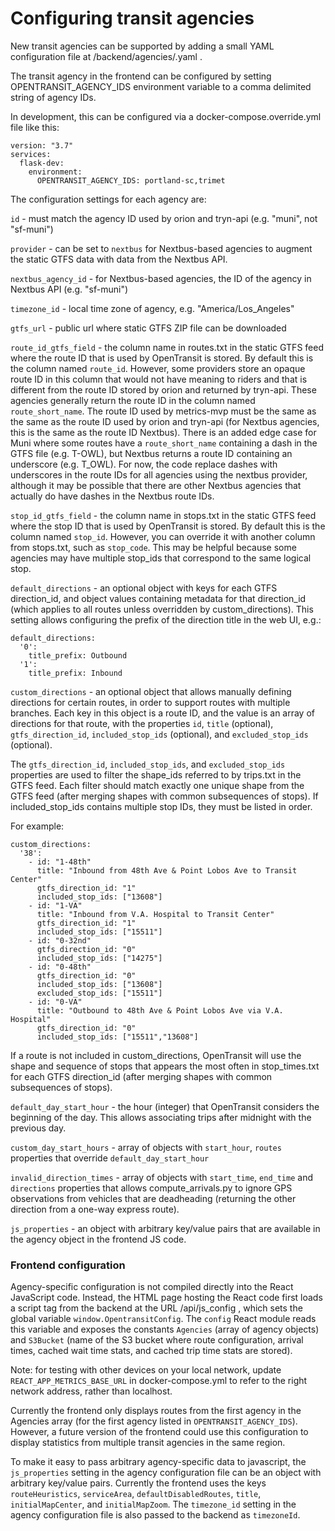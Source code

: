 # Configuring transit agencies

New transit agencies can be supported by adding a small YAML configuration file at /backend/agencies/<agency-id>.yaml .

The transit agency in the frontend can be configured by setting OPENTRANSIT_AGENCY_IDS environment variable to a comma delimited string of agency IDs.

In development, this can be configured via a docker-compose.override.yml file like this:

```
version: "3.7"
services:
  flask-dev:
    environment:
      OPENTRANSIT_AGENCY_IDS: portland-sc,trimet
```

The configuration settings for each agency are:

`id` - must match the agency ID used by orion and tryn-api (e.g. "muni", not "sf-muni")

`provider` - can be set to `nextbus` for Nextbus-based agencies to augment the static GTFS data with data from the Nextbus API.

`nextbus_agency_id` - for Nextbus-based agencies, the ID of the agency in Nextbus API (e.g. "sf-muni")

`timezone_id` - local time zone of agency, e.g. "America/Los_Angeles"

`gtfs_url` - public url where static GTFS ZIP file can be downloaded

`route_id_gtfs_field` - the column name in routes.txt in the static GTFS feed where the route ID that is used by OpenTransit is stored. By default this is the column named `route_id`. However, some providers store an opaque route ID in this column that would not have meaning to riders and that is different from the route ID stored by orion and returned by tryn-api. These agencies generally return the route ID in the column named `route_short_name`. The route ID used by metrics-mvp must be the same as the same as the route ID used by orion and tryn-api (for Nextbus agencies, this is the same as the route ID Nextbus). There is an added edge case for Muni where some routes have a `route_short_name` containing a dash in the GTFS file (e.g. T-OWL), but Nextbus returns a route ID containing an underscore (e.g. T_OWL). For now, the code replace dashes with underscores in the route IDs for all agencies using the nextbus provider, although it may be possible that there are other Nextbus agencies that actually do have dashes in the Nextbus route IDs.

`stop_id_gtfs_field` - the column name in stops.txt in the static GTFS feed where the stop ID that is used by OpenTransit is stored. By default this is the column named `stop_id`. However, you can override it with another column from stops.txt, such as `stop_code`. This may be helpful because some agencies may have multiple stop_ids that correspond to the same logical stop.

`default_directions` - an optional object with keys for each GTFS direction_id, and object values containing metadata for that direction_id (which applies to all routes unless overridden by custom_directions). This setting allows configuring the prefix of the direction title in the web UI, e.g.:
```
default_directions:
  '0':
    title_prefix: Outbound
  '1':
    title_prefix: Inbound
```

`custom_directions` - an optional object that allows manually defining directions for certain routes, in order to support routes with multiple branches. Each key in this object is a route ID, and the value is an array of directions for that route, with the properties `id`, `title` (optional), `gtfs_direction_id`, `included_stop_ids` (optional), and `excluded_stop_ids` (optional).

The `gtfs_direction_id`, `included_stop_ids`, and `excluded_stop_ids` properties are used to filter the shape_ids referred to by trips.txt in the GTFS feed. Each filter should match exactly one unique shape from the GTFS feed (after merging shapes with common subsequences of stops). If included_stop_ids contains multiple stop IDs, they must be listed in order.

For example:

```
custom_directions:
  '38':
    - id: "1-48th"
      title: "Inbound from 48th Ave & Point Lobos Ave to Transit Center"
      gtfs_direction_id: "1"
      included_stop_ids: ["13608"]
    - id: "1-VA"
      title: "Inbound from V.A. Hospital to Transit Center"
      gtfs_direction_id: "1"
      included_stop_ids: ["15511"]
    - id: "0-32nd"
      gtfs_direction_id: "0"
      included_stop_ids: ["14275"]
    - id: "0-48th"
      gtfs_direction_id: "0"
      included_stop_ids: ["13608"]
      excluded_stop_ids: ["15511"]
    - id: "0-VA"
      title: "Outbound to 48th Ave & Point Lobos Ave via V.A. Hospital"
      gtfs_direction_id: "0"
      included_stop_ids: ["15511","13608"]
```

If a route is not included in custom_directions, OpenTransit will use the shape and sequence of stops that appears the most often in stop_times.txt for each GTFS direction_id (after merging shapes with common subsequences of stops).

`default_day_start_hour` - the hour (integer) that OpenTransit considers the beginning of the day. This allows associating trips after midnight with the previous day.

`custom_day_start_hours` - array of objects with `start_hour`, `routes` properties that override `default_day_start_hour`

`invalid_direction_times` - array of objects with `start_time`, `end_time` and `directions` properties that allows compute_arrivals.py to ignore GPS observations from vehicles that are deadheading (returning the other direction from a one-way express route).

`js_properties` - an object with arbitrary key/value pairs that are available in the agency object in the frontend JS code.

### Frontend configuration

Agency-specific configuration is not compiled directly into the React JavaScript code. Instead, the HTML page hosting the React code first loads a script tag from the backend at the URL /api/js_config , which sets the global variable `window.OpentransitConfig`. The `config` React module reads this variable and exposes the constants `Agencies` (array of agency objects) and `S3Bucket` (name of the S3 bucket where route configuration, arrival times, cached wait time stats, and cached trip time stats are stored).

Note: for testing with other devices on your local network, update `REACT_APP_METRICS_BASE_URL` in docker-compose.yml to refer to the right network address, rather than localhost.

Currently the frontend only displays routes from the first agency in the Agencies array (for the first agency listed in `OPENTRANSIT_AGENCY_IDS`). However, a future version of the frontend could use this configuration to display statistics from multiple transit agencies in the same region.

To make it easy to pass arbitrary agency-specific data to javascript, the `js_properties` setting in the agency configuration file can be an object with arbitrary key/value pairs. Currently the frontend uses the keys `routeHeuristics`, `serviceArea`, `defaultDisabledRoutes`, `title`, `initialMapCenter`, and `initialMapZoom`. The `timezone_id` setting in the agency configuration file is also passed to the backend as `timezoneId`.
